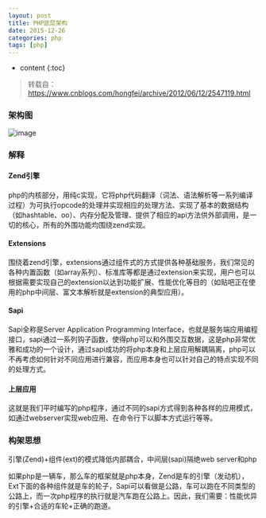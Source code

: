 ```yaml
---
layout: post
title: PHP底层架构
date: 2015-12-26
categories: php
tags: [php]
---
```


* content
{:toc}

> 转载自：https://www.cnblogs.com/hongfei/archive/2012/06/12/2547119.html

### 架构图

![image](http://p13vfrwta.bkt.clouddn.com/201109131718487767.png)

### 解释
#### Zend引擎
php的内核部分，用纯c实现，它将php代码翻译（词法、语法解析等一系列编译过程）为可执行opcode的处理并实现相应的处理方法、实现了基本的数据结构（如hashtable、oo）、内存分配及管理、提供了相应的api方法供外部调用，是一切的核心，所有的外围功能均围绕zend实现。

#### Extensions
围绕着zend引擎，extensions通过组件式的方式提供各种基础服务，我们常见的各种内置函数（如array系列）、标准库等都是通过extension来实现，用户也可以根据需要实现自己的extension以达到功能扩展、性能优化等目的（如贴吧正在使用的php中间层、富文本解析就是extension的典型应用）。

#### Sapi
Sapi全称是Server Application Programming Interface，也就是服务端应用编程接口，sapi通过一系列钩子函数，使得php可以和外围交互数据，这是php非常优雅和成功的一个设计，通过sapi成功的将php本身和上层应用解耦隔离，php可以不再考虑如何针对不同应用进行兼容，而应用本身也可以针对自己的特点实现不同的处理方式。

#### 上层应用
这就是我们平时编写的php程序，通过不同的sapi方式得到各种各样的应用模式，如通过webserver实现web应用、在命令行下以脚本方式运行等等。

### 构架思想
引擎(Zend)+组件(ext)的模式降低内部耦合，中间层(sapi)隔绝web server和php

如果php是一辆车，那么车的框架就是php本身，Zend是车的引擎（发动机），Ext下面的各种组件就是车的轮子，Sapi可以看做是公路，车可以跑在不同类型的公路上，而一次php程序的执行就是汽车跑在公路上。因此，我们需要：性能优异的引擎+合适的车轮+正确的跑道。